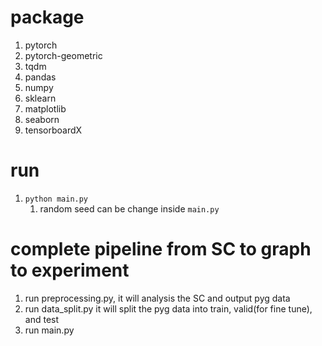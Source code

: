 # package
1. pytorch
2. pytorch-geometric
3. tqdm
4. pandas
5. numpy
6. sklearn
7. matplotlib
8. seaborn
9. tensorboardX

# run
1. `python main.py`
    1. random seed can be change inside `main.py`

# complete pipeline from SC to graph to experiment
1. run preprocessing.py, it will analysis the SC and output pyg data
2. run data_split.py it will split the pyg data into train, valid(for fine tune), and test
3. run main.py 
